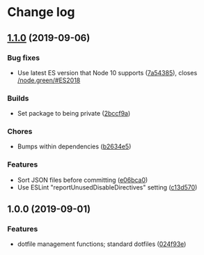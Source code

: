 # Change log

## [1.1.0](https://github.com/matatk/project-dotfiles/compare/v1.0.0...v1.1.0) (2019-09-06)


### Bug fixes

* Use latest ES version that Node 10 supports ([7a54385](https://github.com/matatk/project-dotfiles/commit/7a54385)), closes [/node.green/#ES2018](https://github.com/matatk//node.green//issues/ES2018)


### Builds

* Set package to being private ([2bccf9a](https://github.com/matatk/project-dotfiles/commit/2bccf9a))


### Chores

* Bumps within dependencies ([b2634e5](https://github.com/matatk/project-dotfiles/commit/b2634e5))


### Features

* Sort JSON files before committing ([e06bca0](https://github.com/matatk/project-dotfiles/commit/e06bca0))
* Use ESLint "reportUnusedDisableDirectives" setting ([c13d570](https://github.com/matatk/project-dotfiles/commit/c13d570))

## 1.0.0 (2019-09-01)


### Features

* dotfile management functions; standard dotfiles ([024f93e](https://github.com/matatk/project-dotfiles/commit/024f93e))
